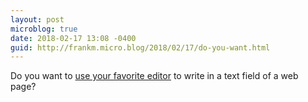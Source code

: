 ```yaml
---
layout: post
microblog: true
date: 2018-02-17 13:08 -0400
guid: http://frankm.micro.blog/2018/02/17/do-you-want.html
---
```

Do you want to  [use your favorite editor](https://github.com/GhostText/GhostText) to write in a text field of a web page? 
